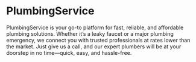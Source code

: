 # PlumbingService
PlumbingService is your go-to platform for fast, reliable, and affordable plumbing solutions. Whether it’s a leaky faucet or a major plumbing emergency, we connect you with trusted professionals at rates lower than the market. Just give us a call, and our expert plumbers will be at your doorstep in no time—quick, easy, and hassle-free.

